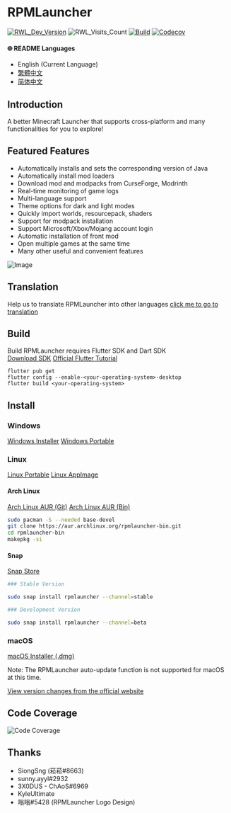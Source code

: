 # RPMLauncher

[![RWL_Dev_Version](https://img.shields.io/badge/dynamic/json?label=RPMLauncher%20Latest%20Version&query=dev.latest_version_full&url=https://raw.githubusercontent.com%2FRPMTW%2FRPMTW-website-data%2Fmain%2Fdata%2FRPMLauncher%2Fupdate.json)](../../releases)
![RWL_Visits_Count](https://hits.sh/github.com/RPMTW/RPMLauncher.svg?label=Visits)
[![Build](../../actions/workflows/build.yml/badge.svg)](../../actions/workflows/build.yml)
[![Codecov](https://codecov.io/gh/RPMTW/RPMLauncher/branch/develop/graph/badge.svg?token=5J25PUERID)](https://codecov.io/gh/RPMTW/RPMLauncher)

#### 🌐 README Languages
- English (Current Language)
- [繁體中文](assets/README/zh_tw.md)
- [简体中文](assets/README/zh_cn.md)

## Introduction

 A better Minecraft Launcher that supports cross-platform and many functionalities for you to explore!

## Featured Features
- Automatically installs and sets the corresponding version of Java
- Automatically install mod loaders
- Download mod and modpacks from CurseForge, Modrinth
- Real-time monitoring of game logs
- Multi-language support
- Theme options for dark and light modes
- Quickly import worlds, resourcepack, shaders
- Support for modpack installation
- Support Microsoft/Xbox/Mojang account login
- Automatic installation of front mod
- Open multiple games at the same time
- Many other useful and convenient features

![Image](https://user-images.githubusercontent.com/48402225/139568860-b3dd0246-5e7c-4442-bb3c-7fa5cbc7bafc.png)


## Translation
Help us to translate RPMLauncher into other languages [click me to go to translation](https://crowdin.com/project/siong-sngs-fantasy-world)

## Build
Build RPMLauncher requires Flutter SDK and Dart SDK  
[Download SDK](https://flutter.dev/docs/get-started/install)
[Official Flutter Tutorial](https://flutter.dev/desktop)
```
flutter pub get
flutter config --enable-<your-operating-system>-desktop
flutter build <your-operating-system>
```

## Install
### Windows
[Windows Installer](../../releases/latest/download/RPMLauncher-Windows-Installer.exe)
[Windows Portable](../../releases/latest/download/RPMLauncher-Windows.zip)
### Linux
[Linux Portable](../../releases/latest/download/RPMLauncher-Linux.zip)
[Linux AppImage](../../releases/latest/download/RPMLauncher-Linux.Appimage)
#### Arch Linux
[Arch Linux AUR (Git)](https://aur.archlinux.org/packages/rpmlauncher-git)
[Arch Linux AUR (Bin)](https://aur.archlinux.org/packages/rpmlauncher-bin)
```bash
sudo pacman -S --needed base-devel
git clone https://aur.archlinux.org/rpmlauncher-bin.git
cd rpmlauncher-bin
makepkg -si
```
#### Snap
[Snap Store](https://snapcraft.io/rpmlauncher)
```bash
### Stable Version

sudo snap install rpmlauncher --channel=stable

### Development Version

sudo snap install rpmlauncher --channel=beta
````
### macOS
[macOS Installer (.dmg)](../../releases/latest/download/RPMLauncher-MacOS-Installer.dmg)

Note: The RPMLauncher auto-update function is not supported for macOS at this time.

[View version changes from the official website](https://www.rpmtw.com/RWL/Version)

## Code Coverage
![Code Coverage](https://codecov.io/gh/RPMTW/RPMLauncher/branch/develop/graphs/sunburst.svg)
## Thanks
- SiongSng (菘菘#8663)
- sunny.ayyl#2932
- 3X0DUS - ChAoS#6969
- KyleUltimate
- 嗡嗡#5428 (RPMLauncher Logo Design)
